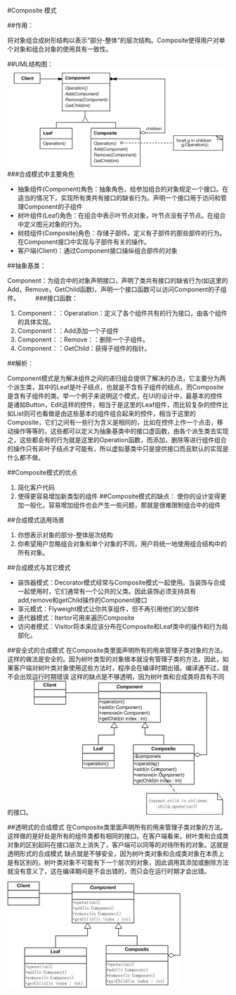 #Composite 模式

##作用：

将对象组合成树形结构以表示“部分-整体”的层次结构。Composite使得用户对单个对象和组合对象的使用具有一致性。

##UML结构图：
![UML结构图](./uml.png)
###合成模式中主要角色
* 抽象组件(Component)角色：抽象角色，给参加组合的对象规定一个接口。在适当的情况下，实现所有类共有接口的缺省行为。声明一个接口用于访问和管理Component的子组件
* 树叶组件(Leaf)角色：在组合中表示叶节点对象，叶节点没有子节点。在组合中定义图元对象的行为。
* 树枝组件(Composite)角色：存储子部件。定义有子部件的那些部件的行为。在Component接口中实现与子部件有关的操作。
* 客户端(Client)：通过Component接口操纵组合部件的对象

##抽象基类：

Component：为组合中的对象声明接口，声明了类共有接口的缺省行为(如这里的Add，Remove，GetChild函数)，声明一个接口函数可以访问Component的子组件。
　　
###接口函数：

1. Component：：Operatation：定义了各个组件共有的行为接口，由各个组件的具体实现。
2. Component：：Add添加一个子组件
3. Component：：Remove：：删除一个子组件。
4. Component：：GetChild：获得子组件的指针。

##解析：

Component模式是为解决组件之间的递归组合提供了解决的办法，它主要分为两个派生类，其中的Leaf是叶子结点，也就是不含有子组件的结点，而Composite是含有子组件的类。举一个例子来说明这个模式，在UI的设计中，最基本的控件是诸如Button，Edit这样的控件，相当于是这里的Leaf组件，而比较复杂的控件比如List则可也看做是由这些基本的组件组合起来的控件，相当于这里的Composite，它们之间有一些行为含义是相同的，比如在控件上作一个点击，移动操作等等的，这些都可以定义为抽象基类中的接口虚函数，由各个派生类去实现之，这些都会有的行为就是这里的Operation函数，而添加，删除等进行组件组合的操作只有非叶子结点才可能有，所以虚拟基类中只是提供接口而且默认的实现是什么都不做。

##Composite模式的优点
1. 简化客户代码
2. 使得更容易增加新类型的组件
##Composite模式的缺点：
使你的设计变得更加一般化，容易增加组件也会产生一些问题，那就是很难限制组合中的组件

##合成模式适用场景
1. 你想表示对象的部分-整体层次结构
2. 你希望用户忽略组合对象和单个对象的不同，用户将统一地使用组合结构中的所有对象。

##合成模式与其它模式
* 装饰器模式：Decorator模式经常与Composite模式一起使用。当装饰与合成一起使用时，它们通常有一个公共的父类。因此装饰必须支持具有add,remove和getChild操作的Component接口
* 享元模式：Flyweight模式让你共享组件，但不再引用他们的父部件
* 迭代器模式：Itertor可用来遍历Composite
* 访问者模式：Visitor将本来应该分布在Composite和Leaf类中的操作和行为局部化。

##安全式的合成模式
在Composite类里面声明所有的用来管理子类对象的方法。这样的做法是安全的。因为树叶类型的对象根本就没有管理子类的方法，因此，如果客户端对树叶类对象使用这些方法时，程序会在编译时期出错。编译通不过，就不会出现运行时期错误
这样的缺点是不够透明，因为树叶类和合成类将具有不同的接口。
![安全式的合成模式结构图](./composite.png)

##透明式的合成模式
在Composite类里面声明所有的用来管理子类对象的方法。这样做的是好处是所有的组件类都有相同的接口。在客户端看来，树叶类和合成类对象的区别起码在接口层次上消失了，客户端可以同等的对待所有的对象。这就是透明形式的合成模式
缺点就是不够安全，因为树叶类对象和合成类对象在本质上是有区别的。树叶类对象不可能有下一个层次的对象，因此调用其添加或删除方法就没有意义了，这在编译期间是不会出错的，而只会在运行时期才会出错。

![透明式的合成模式结构图](./composite2.png)